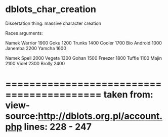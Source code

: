 # dblots_char_creation

Dissertation thing: massive character creation



Races arguments:

Namek Warrior 	1900
Goku 			1200
Trunks 			1400
Cooler 			1700
Bio Android 	1000
Janemba 		2200
Yamcha 			1600

Namek Spell 	2000
Vegeta 			1300
Gohan 			1500
Freezer 		1800
Tuffle 			1100
Majin 			2100
Videl 			2300
Brolly 			2400

==========================================
taken from: view-source:http://dblots.org.pl/account.php
lines: 228 - 247
==========================================
